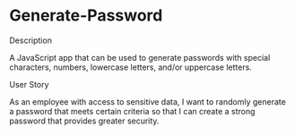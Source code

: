# Generate-Password

Description

A JavaScript app that can be used to generate passwords with special characters, numbers, lowercase letters, and/or uppercase letters.

User Story

As an employee with access to sensitive data, I want to randomly generate a password that meets certain criteria so that I can create a strong password that provides greater security.
